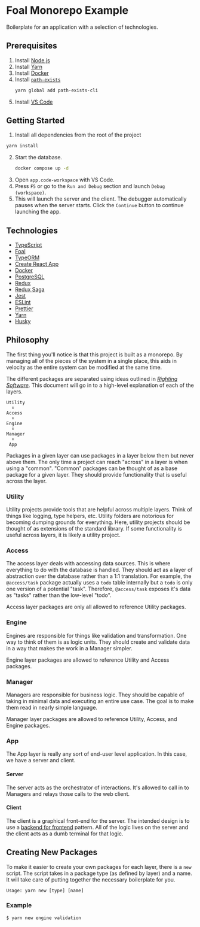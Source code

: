 # Foal Monorepo Example

Boilerplate for an application with a selection of technologies.

## Prerequisites

1. Install [Node.js](https://nodejs.org/)
2. Install [Yarn](https://yarnpkg.com/)
3. Install [Docker](https://www.docker.com/)
4. Install [`path-exists`](https://www.npmjs.com/package/path-exists-cli)
    ```sh
    yarn global add path-exists-cli
    ```
5. Install [VS Code](https://code.visualstudio.com/)

## Getting Started

1. Install all dependencies from the root of the project

```sh
yarn install
```

2. Start the database.
   ```sh
   docker compose up -d
   ```
3. Open `app.code-workspace` with VS Code.
4. Press `F5` or go to the `Run and Debug` section and launch `Debug (workspace)`.
5. This will launch the server and the client. The debugger automatically pauses when the server starts. Click the 
  `Continue` button to continue launching the app.

## Technologies

- [TypeScript](https://www.typescriptlang.org/)
- [Foal](https://foalts.org/)
- [TypeORM](https://typeorm.io/)
- [Create React App](https://create-react-app.dev/)
- [Docker](https://www.docker.com/)
- [PostgreSQL](https://www.postgresql.org/)
- [Redux](https://redux.js.org/)
- [Redux Saga](https://redux-saga.js.org/)
- [Jest](https://jestjs.io/)
- [ESLint](https://eslint.org/)
- [Prettier](https://prettier.io/)
- [Yarn](https://yarnpkg.com/)
- [Husky](https://typicode.github.io/husky/)

## Philosophy

The first thing you'll notice is that this project is built as a monorepo. By managing all of the pieces of the system
in a single place, this aids in velocity as the entire system can be modified at the same time. 

The different packages are separated using ideas outlined in [_Righting Software_](https://rightingsoftware.org/). This
document will go in to a high-level explanation of each of the layers.

```
Utility
  ⬇️
Access
  ⬇️
Engine
  ⬇️
Manager
  ⬇️
 App
```

Packages in a given layer can use packages in a layer below them but never above them. The only time a project can reach
"across" in a layer is when using a "common". "Common" packages can be thought of as a base package for a given layer.
They should provide functionality that is useful across the layer.

### Utility

Utility projects provide tools that are helpful across multiple layers. Think of things like logging, type helpers,
etc. Utility folders are notorious for becoming dumping grounds for everything. Here, utility projects should be
thought of as extensions of the standard library. If some functionality is useful across layers, it is likely a utility
project.

### Access

The access layer deals with accessing data sources. This is where everything to do with the database is handled.
They should act as a layer of abstraction over the database rather than a 1:1 translation. For example, the
`@access/task` package actually uses a `todo` table internally but a `todo` is only one version of a potential "task".
Therefore, `@access/task` exposes it's data as "tasks" rather than the low-level "todo".

Access layer packages are only all allowed to reference Utility packages.

### Engine

Engines are responsible for things like validation and transformation. One way to think of them is as logic units. They
should create and validate data in a way that makes the work in a Manager simpler.

Engine layer packages are allowed to reference Utility and Access packages.

### Manager

Managers are responsible for business logic. They should be capable of taking in minimal data and executing an entire
use case. The goal is to make them read in nearly simple language.

Manager layer packages are allowed to reference Utility, Access, and Engine packages.

### App

The App layer is really any sort of end-user level application. In this case, we have a server and client.

#### Server

The server acts as the orchestrator of interactions. It's allowed to call in to Managers and relays those calls to the
web client.

#### Client

The client is a graphical front-end for the server. The intended design is to use a [backend for frontend](https://samnewman.io/patterns/architectural/bff/)
pattern. All of the logic lives on the server and the client acts as a dumb terminal for that logic.

## Creating New Packages

To make it easier to create your own packages for each layer, there is a `new` script. The script takes in a package
type (as defined by layer) and a name. It will take care of putting together the necessary boilerplate for you.

```
Usage: yarn new [type] [name]
```

### Example

```sh
$ yarn new engine validation
```
